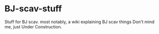 # BJ-scav-stuff
Stuff for BJ scav. most notably, a wiki explaining BJ scav things
Don't mind me, just Under Construction.
